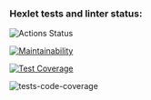 ### Hexlet tests and linter status:
![Actions Status](/workflows/hexlet-check/badge.svg)

[![Maintainability](https://api.codeclimate.com/v1/badges/6b0a6d44d6ba2fcc7e67/maintainability)](https://codeclimate.com/github/xxphantom/backend-project-lvl2/maintainability)

[![Test Coverage](https://api.codeclimate.com/v1/badges/6b0a6d44d6ba2fcc7e67/test_coverage)](https://codeclimate.com/github/xxphantom/backend-project-lvl2/test_coverage)

![tests-code-coverage](https://github.com/xxphantom/backend-project-lvl2/workflows/tests-code-coverage/badge.svg)
